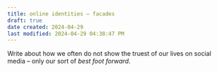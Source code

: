 ```yaml
---
title: online identities – facades
draft: true
date created: 2024-04-29
last modified: 2024-04-29 04:38:47 PM
---
```


Write about how we often do not show the truest of our lives on social media – only our sort of *best foot forward*.
